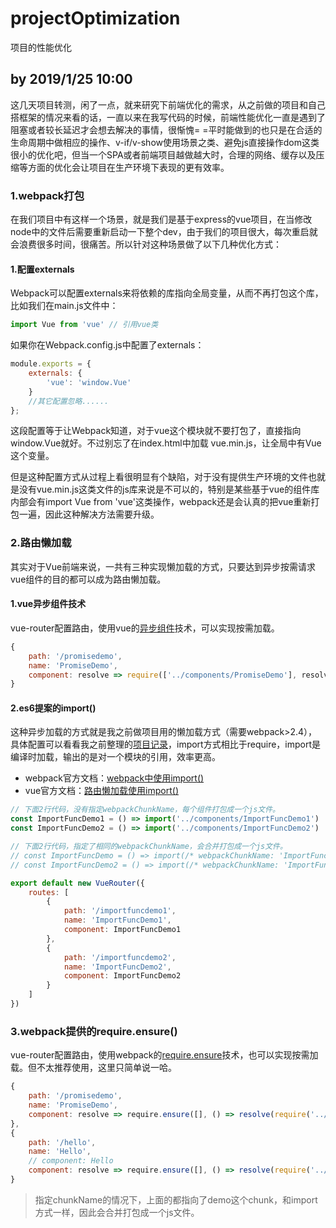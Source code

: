 # projectOptimization
项目的性能优化

by 2019/1/25 10:00
----------------------------------
这几天项目转测，闲了一点，就来研究下前端优化的需求，从之前做的项目和自己搭框架的情况来看的话，一直以来在我写代码的时候，前端性能优化一直是遇到了阻塞或者较长延迟才会想去解决的事情，很惭愧=  =平时能做到的也只是在合适的生命周期中做相应的操作、v-if/v-show使用场景之类、避免js直接操作dom这类很小的优化吧，但当一个SPA或者前端项目越做越大时，合理的网络、缓存以及压缩等方面的优化会让项目在生产环境下表现的更有效率。  

### 1.webpack打包
在我们项目中有这样一个场景，就是我们是基于express的vue项目，在当修改node中的文件后需要重新启动一下整个dev，由于我们的项目很大，每次重启就会浪费很多时间，很痛苦。所以针对这种场景做了以下几种优化方式：
#### 1.配置externals
Webpack可以配置externals来将依赖的库指向全局变量，从而不再打包这个库，比如我们在main.js文件中：
```javascript
import Vue from	'vue' // 引用vue类
```

如果你在Webpack.config.js中配置了externals：
```javascript
module.exports = {
    externals: {
        'vue': 'window.Vue'
    }
    //其它配置忽略...... 
};
```
这段配置等于让Webpack知道，对于vue这个模块就不要打包了，直接指向window.Vue就好。不过别忘了在index.html中加载 vue.min.js，让全局中有Vue这个变量。  

但是这种配置方式从过程上看很明显有个缺陷，对于没有提供生产环境的文件也就是没有vue.min.js这类文件的js库来说是不可以的，特别是某些基于vue的组件库内部会有import Vue from 'vue'这类操作，webpack还是会认真的把vue重新打包一遍，因此这种解决方法需要升级。

### 2.路由懒加载
其实对于Vue前端来说，一共有三种实现懒加载的方式，只要达到异步按需请求vue组件的目的都可以成为路由懒加载。

#### 1.vue异步组件技术
vue-router配置路由，使用vue的[异步组件](https://cn.vuejs.org/v2/guide/components-dynamic-async.html#%E5%BC%82%E6%AD%A5%E7%BB%84%E4%BB%B6?_blank)技术，可以实现按需加载。  
```javascript
{
    path: '/promisedemo',
    name: 'PromiseDemo',
    component: resolve => require(['../components/PromiseDemo'], resolve)
}
```  

#### 2.es6提案的import()
这种异步加载的方式就是我之前做项目用的懒加载方式（需要webpack>2.4），具体配置可以看看我之前整理的[项目记录](https://github.com/Alexandermclean/Security-Cloud-Project/blob/master/Readme.md#1%E8%B7%AF%E7%94%B1router?_blank)，import方式相比于require，import是编译时加载，输出的是对一个模块的引用，效率更高。
* webpack官方文档：[webpack中使用import()](https://webpack.docschina.org/guides/code-splitting/#%E5%8A%A8%E6%80%81%E5%AF%BC%E5%85%A5-dynamic-imports-?_blank)  
* vue官方文档：[路由懒加载使用import()](https://router.vuejs.org/zh/guide/advanced/lazy-loading.html?_blank)  
```javascript
// 下面2行代码，没有指定webpackChunkName，每个组件打包成一个js文件。
const ImportFuncDemo1 = () => import('../components/ImportFuncDemo1')
const ImportFuncDemo2 = () => import('../components/ImportFuncDemo2')

// 下面2行代码，指定了相同的webpackChunkName，会合并打包成一个js文件。
// const ImportFuncDemo = () => import(/* webpackChunkName: 'ImportFuncDemo' */ '../components/ImportFuncDemo')
// const ImportFuncDemo2 = () => import(/* webpackChunkName: 'ImportFuncDemo' */ '../components/ImportFuncDemo2')

export default new VueRouter({
    routes: [
        {
            path: '/importfuncdemo1',
            name: 'ImportFuncDemo1',
            component: ImportFuncDemo1
        },
        {
            path: '/importfuncdemo2',
            name: 'ImportFuncDemo2',
            component: ImportFuncDemo2
        }
    ]
})
```

### 3.webpack提供的require.ensure()
vue-router配置路由，使用webpack的[require.ensure](https://webpack.docschina.org/api/module-methods#require-ensure?_blank)技术，也可以实现按需加载。但不太推荐使用，这里只简单说一哈。  
```javascript
{
    path: '/promisedemo',
    name: 'PromiseDemo',
    component: resolve => require.ensure([], () => resolve(require('../components/PromiseDemo')), 'demo')
},
{
    path: '/hello',
    name: 'Hello',
    // component: Hello
    component: resolve => require.ensure([], () => resolve(require('../components/Hello')), 'demo')
}
```
> 指定chunkName的情况下，上面的都指向了demo这个chunk，和import方式一样，因此会合并打包成一个js文件。